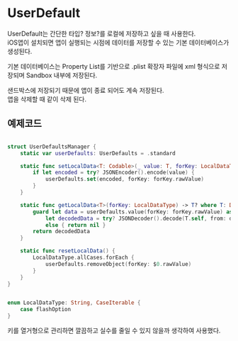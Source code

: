 # UserDefault


UserDefault는 간단한 타입? 정보?를 로컬에 저장하고 싶을 때 사용한다.  
iOS앱이 설치되면 앱이 실행되는 시점에 데이터를 저장할 수 있는 기본 데이터베이스가 생성된다.

기본 데이터베이스는 Property List를 기반으로 .plist 확장자 파일에 xml 형식으로 저장되며 Sandbox 내부에 저장된다.  

샌드박스에 저장되기 때문에 앱이 종료 되어도 계속 저장된다.   
앱을 삭제할 때 같이 삭제 된다.  


## 예제코드

```swift

struct UserDefaultsManager {
    static var userDefaults: UserDefaults = .standard

    static func setLocalData<T: Codable>(_ value: T, forKey: LocalDataType) {
        if let encoded = try? JSONEncoder().encode(value) {
            userDefaults.set(encoded, forKey: forKey.rawValue)
        }
    }

    static func getLocalData<T>(forKey: LocalDataType) -> T? where T: Decodable {
        guard let data = userDefaults.value(forKey: forKey.rawValue) as? Data,
            let decodedData = try? JSONDecoder().decode(T.self, from: data)
            else { return nil }
        return decodedData
    }

    static func resetLocalData() {
        LocalDataType.allCases.forEach {
            userDefaults.removeObject(forKey: $0.rawValue)
        }
    }
}


enum LocalDataType: String, CaseIterable {
    case flashOption
}

```

키를 열거형으로 관리하면 깔끔하고 실수를 줄일 수 있지 않을까 생각하여 사용했다.

